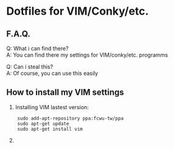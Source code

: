 # Dotfiles for VIM/Conky/etc.

## F.A.Q.

Q: What i can find there?  
A: You can find there my settings for VIM/conky/etc. programms  

Q: Can i steal this?  
A: Of course, you can use this easily  

## How to install my VIM settings

1. Installing VIM lastest version:  
```  
    sudo add-apt-repository ppa:fcwu-tw/ppa    
    sudo apt-get update 
    sudo apt-get install vim  
```  
2. 

